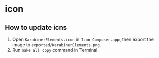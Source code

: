 # icon

## How to update icns

1.  Open `KarabinerElements.icon` in `Icon Composer.app`, then export the image to `exported/KarabinerElements.png`.
2.  Run `make all copy` command in Terminal.

